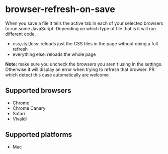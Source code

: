 # browser-refresh-on-save

When you save a file it tells the active tab in each of your selected browsers to run some JavaScript. Depending on which type of file that is it will run different code.

- css,styl,less: reloads just the CSS files in the page without doing a full refresh 
- everything else: reloads the whole page

__Note:__ make sure you uncheck the browsers you aren't using in the settings. Otherwise it will display an error when trying to refresh that browser. PR which detect this case automatically are welcome

## Supported browsers

- Chrome
- Chrome Canary
- Safari
- Vivaldi

## Supported platforms

- Mac
